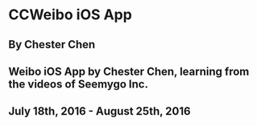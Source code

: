 # CCWeibo iOS App
## By Chester Chen
## Weibo iOS App by Chester Chen, learning from the videos of Seemygo Inc.
## July 18th, 2016 - August 25th, 2016
